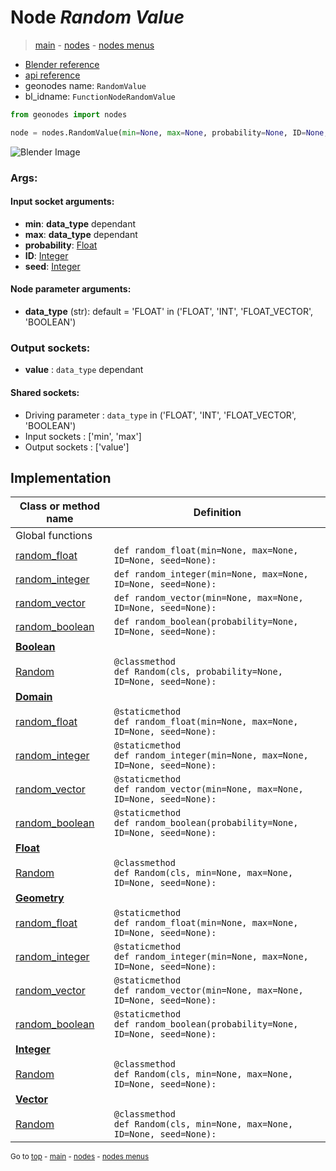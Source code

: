 # Node *Random Value*

> [main](../index.md) - [nodes](nodes.md) - [nodes menus](nodes_menus.md)

- [Blender reference](https://docs.blender.org/manual/en/latest/modeling/geometry_nodes/utilities/random_value.html)
- [api reference](https://docs.blender.org/api/current/bpy.types.FunctionNodeRandomValue.html)
- geonodes name: `RandomValue`
- bl_idname: `FunctionNodeRandomValue`

```python
from geonodes import nodes

node = nodes.RandomValue(min=None, max=None, probability=None, ID=None, seed=None, data_type='FLOAT')
```

![Blender Image](https://docs.blender.org/manual/en/latest/_images/node-types_FunctionNodeRandomValue.webp)

### Args:

#### Input socket arguments:

- **min**: **data_type** dependant
- **max**: **data_type** dependant
- **probability**: [Float](Float.md)
- **ID**: [Integer](Integer.md)
- **seed**: [Integer](Integer.md)

#### Node parameter arguments:

- **data_type** (str): default = 'FLOAT' in ('FLOAT', 'INT', 'FLOAT_VECTOR', 'BOOLEAN')

### Output sockets:

- **value** : ``data_type`` dependant

#### Shared sockets:

- Driving parameter : ``data_type`` in ('FLOAT', 'INT', 'FLOAT_VECTOR', 'BOOLEAN')
- Input sockets  : ['min', 'max']
- Output sockets : ['value']
## Implementation

| Class or method name | Definition |
|----------------------|------------|
| Global functions |
| [random_float](A.md#random_float) | `def random_float(min=None, max=None, ID=None, seed=None):` |
| [random_integer](A.md#random_integer) | `def random_integer(min=None, max=None, ID=None, seed=None):` |
| [random_vector](A.md#random_vector) | `def random_vector(min=None, max=None, ID=None, seed=None):` |
| [random_boolean](A.md#random_boolean) | `def random_boolean(probability=None, ID=None, seed=None):` |
| **[Boolean](Boolean.md)** |
| [Random](Boolean.md#Random) | `@classmethod`<br> `def Random(cls, probability=None, ID=None, seed=None):` |
| **[Domain](Domain.md)** |
| [random_float](Domain.md#random_float) | `@staticmethod`<br> `def random_float(min=None, max=None, ID=None, seed=None):` |
| [random_integer](Domain.md#random_integer) | `@staticmethod`<br> `def random_integer(min=None, max=None, ID=None, seed=None):` |
| [random_vector](Domain.md#random_vector) | `@staticmethod`<br> `def random_vector(min=None, max=None, ID=None, seed=None):` |
| [random_boolean](Domain.md#random_boolean) | `@staticmethod`<br> `def random_boolean(probability=None, ID=None, seed=None):` |
| **[Float](Float.md)** |
| [Random](Float.md#Random) | `@classmethod`<br> `def Random(cls, min=None, max=None, ID=None, seed=None):` |
| **[Geometry](Geometry.md)** |
| [random_float](Geometry.md#random_float) | `@staticmethod`<br> `def random_float(min=None, max=None, ID=None, seed=None):` |
| [random_integer](Geometry.md#random_integer) | `@staticmethod`<br> `def random_integer(min=None, max=None, ID=None, seed=None):` |
| [random_vector](Geometry.md#random_vector) | `@staticmethod`<br> `def random_vector(min=None, max=None, ID=None, seed=None):` |
| [random_boolean](Geometry.md#random_boolean) | `@staticmethod`<br> `def random_boolean(probability=None, ID=None, seed=None):` |
| **[Integer](Integer.md)** |
| [Random](Integer.md#Random) | `@classmethod`<br> `def Random(cls, min=None, max=None, ID=None, seed=None):` |
| **[Vector](Vector.md)** |
| [Random](Vector.md#Random) | `@classmethod`<br> `def Random(cls, min=None, max=None, ID=None, seed=None):` |

<sub>Go to [top](#node-Random-Value) - [main](../index.md) - [nodes](nodes.md) - [nodes menus](nodes_menus.md)</sub>

